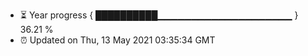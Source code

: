 - ⏳ Year progress { ██████████▁▁▁▁▁▁▁▁▁▁▁▁▁▁▁▁▁▁▁▁ } 36.21 %
- ⏰ Updated on Thu, 13 May 2021 03:35:34 GMT

